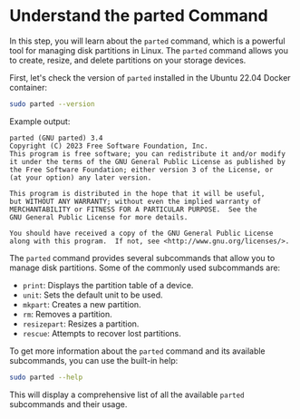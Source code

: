 # Understand the parted Command

In this step, you will learn about the `parted` command, which is a powerful tool for managing disk partitions in Linux. The `parted` command allows you to create, resize, and delete partitions on your storage devices.

First, let's check the version of `parted` installed in the Ubuntu 22.04 Docker container:

```bash
sudo parted --version
```

Example output:

```
parted (GNU parted) 3.4
Copyright (C) 2023 Free Software Foundation, Inc.
This program is free software; you can redistribute it and/or modify
it under the terms of the GNU General Public License as published by
the Free Software Foundation; either version 3 of the License, or
(at your option) any later version.

This program is distributed in the hope that it will be useful,
but WITHOUT ANY WARRANTY; without even the implied warranty of
MERCHANTABILITY or FITNESS FOR A PARTICULAR PURPOSE.  See the
GNU General Public License for more details.

You should have received a copy of the GNU General Public License
along with this program.  If not, see <http://www.gnu.org/licenses/>.
```

The `parted` command provides several subcommands that allow you to manage disk partitions. Some of the commonly used subcommands are:

- `print`: Displays the partition table of a device.
- `unit`: Sets the default unit to be used.
- `mkpart`: Creates a new partition.
- `rm`: Removes a partition.
- `resizepart`: Resizes a partition.
- `rescue`: Attempts to recover lost partitions.

To get more information about the `parted` command and its available subcommands, you can use the built-in help:

```bash
sudo parted --help
```

This will display a comprehensive list of all the available `parted` subcommands and their usage.
